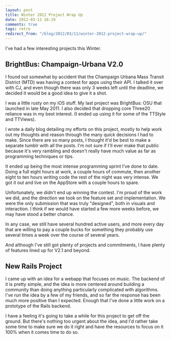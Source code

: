 ```yaml
---
layout: post
title: Winter 2012 Project Wrap Up
date: 2012-03-11 16:19
comments: true
tags: retro
redirect_from: "/blog/2012/03/11/winter-2012-project-wrap-up/"
---
```


I've had a few interesting projects this Winter.

## BrightBus: Champaign-Urbana V2.0

I found out somewhat by accident that the Champaign Urbana Mass Transit District (MTD) was having a contest for apps using their API. I talked it over with CJ, and even though there was only 3 weeks left until the deadline, we decided it would be a good idea to give it a shot.

I was a little rusty on my iOS stuff. My last project was BrightBus: OSU that launched in late May 2011. I also decided that dropping core Three20 reliance was in my best interest. (I ended up using it for some of the TTStyle and TTViews).

I wrote a daily blog detailing my efforts on this project, mostly to help work out my thoughts and reason through the many quick decisions I had to make. Since there are so many posts, I thought it'd be best to make a separate tumblr with all the posts. I'm not sure if I'll ever make that public because it's very rambling and doesn't really have much value as far as programming techniques or tips.

It ended up being the most intense programming sprint I've done to date. Doing a full eight hours at work, a couple hours of commute, then another eight to ten hours writing code the rest of the night was very intense. We got it out and live on the AppStore with a couple hours to spare.

Unfortunately, we didn't end up winning the contest. I'm proud of the work we did, and the direction we took on the feature set and implementation. We were the only submission that was truly "designed", both in visuals and interaction. I think if we would have started a few more weeks before, we may have stood a better chance.

In any case, we still have several hundred active users, and more every day that are willing to pay a couple bucks for something they probably use several times a week over the course of several years.

And although I've still got plenty of projects and commitments, I have plenty of features lined up for V2.1 and beyond.

## New Rails Project

I came up with an idea for a webapp that focuses on music. The backend of it is pretty simple, and the idea is more centered around building a community than doing anything particularly complicated with algorithms. I've run the idea by a few of my friends, and so far the response has been much more positive than I expected. Enough that I've done a little work on a prototype of the Rails backend.

I have a feeling it's going to take a while for this project to get off the ground. But there's nothing too urgent about the idea, and I'd rather take some time to make sure we do it right and have the resources to focus on it 100% when it comes time to do so.